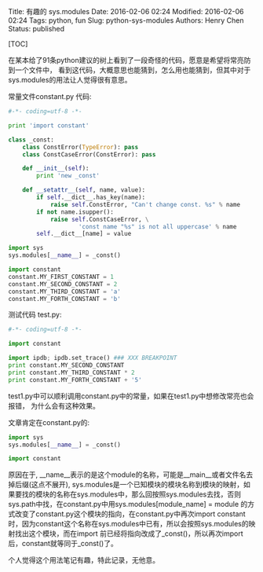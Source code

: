 Title: 有趣的 sys.modules
Date: 2016-02-06 02:24
Modified: 2016-02-06 02:24
Tags: python, fun
Slug: python-sys-modules
Authors: Henry Chen
Status: published

[TOC]

在某本给了91条python建议的树上看到了一段奇怪的代码，愿意是希望将常亮防到一个文件中，
看到这代码，大概意思也能猜到，怎么用也能猜到，但其中对于sys.modules的用法让人觉得很有意思。

常量文件constant.py 代码:  
```python
#-*- coding=utf-8 -*-

print 'import constant'

class _const:
    class ConstError(TypeError): pass
    class ConstCaseError(ConstError): pass

    def __init__(self):
        print 'new _const'

    def __setattr__(self, name, value):
        if self.__dict__.has_key(name):
            raise self.ConstError, "Can't change const. %s" % name
        if not name.isupper():
            raise self.ConstCaseError, \
                    'const name "%s" is not all uppercase' % name
        self.__dict__[name] = value

import sys
sys.modules[__name__] = _const()

import constant
constant.MY_FIRST_CONSTANT = 1
constant.MY_SECOND_CONSTANT = 2
constant.MY_THIRD_CONSTANT = 'a'
constant.MY_FORTH_CONSTANT = 'b'
```
             
测试代码 test.py:  
```python
#-*- coding=utf-8 -*-

import constant

import ipdb; ipdb.set_trace() ### XXX BREAKPOINT
print constant.MY_SECOND_CONSTANT
print constant.MY_THIRD_CONSTANT * 2
print constant.MY_FORTH_CONSTANT + '5'
```

test1.py中可以顺利调用constant.py中的常量，如果在test1.py中想修改常亮也会报错，
为什么会有这种效果。

文章肯定在constant.py的:  
```python
import sys
sys.modules[__name__] = _const()

import constant
```  

原因在于, __name__表示的是这个module的名称，可能是__main__或者文件名去掉后缀(这点不展开), sys.modules是一个已知模块的模块名称到模块的映射，如果要找的模块的名称在sys.modules中，那么回按照sys.modules去找，否则sys.path中找，在constant.py中用sys.modules[module_name] = module 的方式改变了constant.py这个模块的指向，在constant.py中再次import constant时，因为constant这个名称在sys.modules中已有，所以会按照sys.modules的映射找出这个模块，而在import 前已经将指向改成了_const()，所以再次import 后，constant就等同于_const()了。

个人觉得这个用法笔记有趣，特此记录，无他意。
